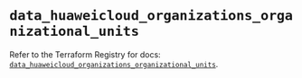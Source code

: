 # `data_huaweicloud_organizations_organizational_units`

Refer to the Terraform Registry for docs: [`data_huaweicloud_organizations_organizational_units`](https://registry.terraform.io/providers/huaweicloud/huaweicloud/1.71.1/docs/data-sources/organizations_organizational_units).

